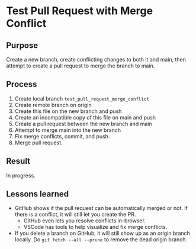 # Test Pull Request with Merge Conflict

## Purpose

Create a new branch, create conflicting changes to both it and main, then attempt to create a pull request to merge the branch to main.

## Process

1. Create local branch `test_pull_request_merge_conflict`
2. Create remote branch on origin
3. Create this file on the new branch and push
4. Create an incompatible copy of this file on main and push
5. Create a pull request between the new branch and main
6. Attempt to merge main into the new branch
7. Fix merge conflicts, commit, and push.
8. Merge pull request.

## Result

In progress.

## Lessons learned

- GitHub shows if the pull request can be automatically merged or not. If there is a conflict, it will still let you create the PR.
  - GitHub even lets you resolve conflicts in-browser.
  - VSCode has tools to help visualize and fix merge conflicts.
- If you delete a branch on GitHub, it will still show up as an origin branch locally. Do `git fetch --all --prune` to remove the dead origin branch.
